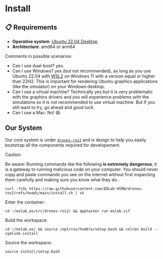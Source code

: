 # Install

## 📋 Requirements

- **Operative system**: [Ubuntu 22.04 Desktop](https://releases.ubuntu.com/jammy/)
- **Architecture**: amd64 or arm64

Comments in possible scenarios:
- Can I use dual-boot? yes.
- Can I use Windows? yes (but not recommended), as long as you use Ubuntu 22.04 with [WSL2](https://learn.microsoft.com/en-us/windows/wsl/install) on Windows 11 with a version equal or higher than 22H2. This is important for rendering Ubuntu graphics applications (like the simulator) on your Windows desktop.
- Can I use a virtual machine? Technically yes but it is very problematic with the graphics drivers and you will experience problems with the simulations so it is not recommended to use virtual machine. But if you still want to try, go ahead and good luck.
- Can I use a Mac: No! 😅.

## Our System

Our core system is under [`drones-ros2`](https://github.com/EOLab-HSRW/drones-ros2) and is design to help you easily bootstrap all the components required for developement.

> [!CAUTION]
> Be aware: Running commands like the following **is extremely dangerous**, it is a gateway to running malicious code on your computer. You should never copy and paste commands you see on the internet without first inspecting them carefully and making sure you know what they do.


```
curl -fsSL https://raw.githubusercontent.com/EOLab-HSRW/drones-ros2/refs/heads/main/install.sh | sh
```

Enter the container:

```
cd ~/eolab_ws/src/drones-ros2/ && apptainer run eolab.sif
```

Build the workspace:

```
cd ~/eolab_ws/ && source /opt/ros/humble/setup.bash && colcon build --symlink-install
```

Source the workspace:

```
source install/setup.bash
```
